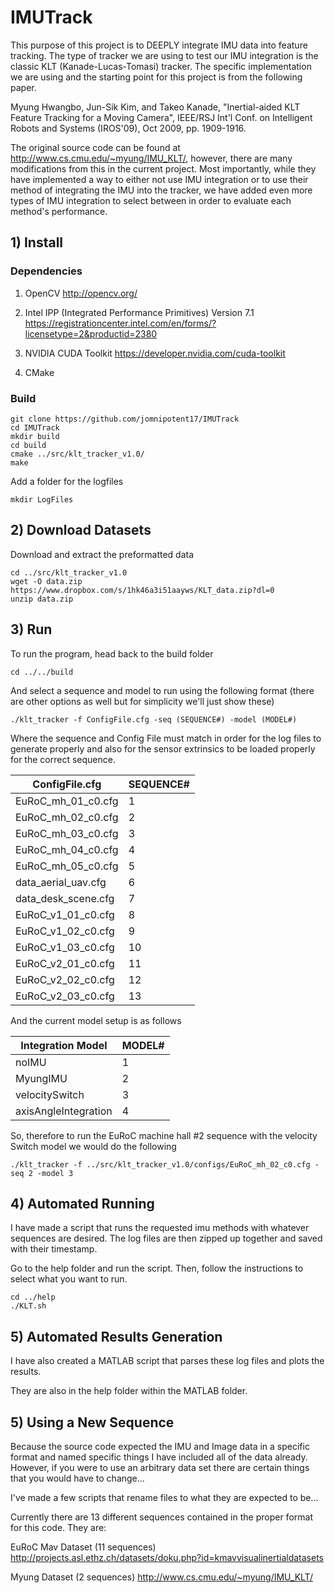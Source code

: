 # IMUTrack
This purpose of this project is to DEEPLY integrate IMU data into feature tracking. The type of tracker we are using to test our IMU integration is the classic KLT (Kanade-Lucas-Tomasi) tracker. The specific implementation we are using and the starting point for this project is from the following paper. 

Myung Hwangbo, Jun-Sik Kim, and Takeo Kanade, "Inertial-aided KLT Feature Tracking for a Moving Camera", IEEE/RSJ Int'l Conf. on Intelligent Robots and Systems (IROS'09), Oct 2009, pp. 1909-1916.

The original source code can be found at http://www.cs.cmu.edu/~myung/IMU_KLT/, however, there are many modifications from this in the current project. Most importantly, while they have implemented a way to either not use IMU integration or to use their method of integrating the IMU into the tracker, we have added even more types of IMU integration to select between in order to evaluate each method's performance. 

## 1) Install

### Dependencies
1) OpenCV
	http://opencv.org/

2) Intel IPP (Integrated Performance Primitives) Version 7.1
	https://registrationcenter.intel.com/en/forms/?licensetype=2&productid=2380

3) NVIDIA CUDA Toolkit
	https://developer.nvidia.com/cuda-toolkit

4) CMake

### Build

```
git clone https://github.com/jomnipotent17/IMUTrack
cd IMUTrack
mkdir build
cd build
cmake ../src/klt_tracker_v1.0/
make
```
Add a folder for the logfiles
```
mkdir LogFiles
```

## 2) Download Datasets

Download and extract the preformatted data
```
cd ../src/klt_tracker_v1.0
wget -O data.zip https://www.dropbox.com/s/1hk46a3i51aayws/KLT_data.zip?dl=0
unzip data.zip
```


## 3) Run

To run the program, head back to the build folder
```
cd ../../build
```
And select a sequence and model to run using the following format (there are other options as well but for simplicity we'll just show these)
```
./klt_tracker -f ConfigFile.cfg -seq (SEQUENCE#) -model (MODEL#)
```
Where the sequence and Config File must match in order for the log files to generate properly and also for the sensor extrinsics to be loaded properly for the correct sequence.



| ConfigFile.cfg      |     SEQUENCE# |
| -----------------  | --------------- |
| EuRoC_mh_01_c0.cfg |       1         |
| EuRoC_mh_02_c0.cfg |      2 |
| EuRoC_mh_03_c0.cfg |      3 |
| EuRoC_mh_04_c0.cfg |      4 |
| EuRoC_mh_05_c0.cfg |        5 |
| data_aerial_uav.cfg |      6 |
| data_desk_scene.cfg |      7 |
| EuRoC_v1_01_c0.cfg |       8 |
| EuRoC_v1_02_c0.cfg |       9 |
| EuRoC_v1_03_c0.cfg |       10 |
| EuRoC_v2_01_c0.cfg |       11 |
| EuRoC_v2_02_c0.cfg |       12 |
| EuRoC_v2_03_c0.cfg |       13 |


And the current model setup is as follows

| Integration Model  |     MODEL# |
| ----------------   | ---------- |
| noIMU |   1 |
| MyungIMU |  2 |
| velocitySwitch |  3 |
| axisAngleIntegration |   4 |


So, therefore to run the EuRoC machine hall #2 sequence with the velocity Switch model we would do the following
```
./klt_tracker -f ../src/klt_tracker_v1.0/configs/EuRoC_mh_02_c0.cfg -seq 2 -model 3
```



## 4) Automated Running 
I have made a script that runs the requested imu methods with whatever sequences are desired. The log files are then zipped up together and saved with their timestamp. 

Go to the help folder and run the script. Then, follow the instructions to select what you want to run.
```
cd ../help
./KLT.sh
```


## 5) Automated Results Generation
I have also created a MATLAB script that parses these log files and plots the results.

They are also in the help folder within the MATLAB folder.



## 5) Using a New Sequence
Because the source code expected the IMU and Image data in a specific format and named specific things I have included all of the data already. However, if you were to use an arbitrary data set there are certain things that you would have to change...

I've made a few scripts that rename files to what they are expected to be...



Currently there are 13 different sequences contained in the proper format for this code. They are:

EuRoC Mav Dataset (11 sequences)
	http://projects.asl.ethz.ch/datasets/doku.php?id=kmavvisualinertialdatasets

Myung Dataset (2 sequences)
	http://www.cs.cmu.edu/~myung/IMU_KLT/



